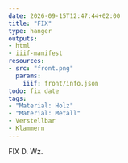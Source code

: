 ```yaml
---
date: 2026-09-15T12:47:44+02:00
title: "FIX"
type: hanger
outputs:
- html
- iiif-manifest
resources:
- src: "front.png"
  params:
    iiif: front/info.json
todo: fix date
tags:
- "Material: Holz"
- "Material: Metall"
- Verstellbar
- Klammern
---
```


FIX D. Wz.
